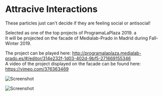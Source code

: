 # Attracive Interactions
These particles just can't decide if they are feeling social or antisocial!

Selected as one of the top projects of ProgramaLaPlaza 2019. a <br /> 
It will be projected on the facade of Medialab-Prado in Madrid during Fall-Winter 2019.

The project can be played here: http://programalaplaza.medialab-prado.es/#/editor/314e232f-1d03-402d-9bf5-271669155346<br /> 
A video of the project displayed on the facade can be found here: https://vimeo.com/376363469<br /> 


![Screenshot](https://github.com/leedah/bipolar-particles/blob/master/attractive-interactions.png)

![Screenshot](https://github.com/leedah/bipolar-particles/blob/master/attractive-interactions2.png)
